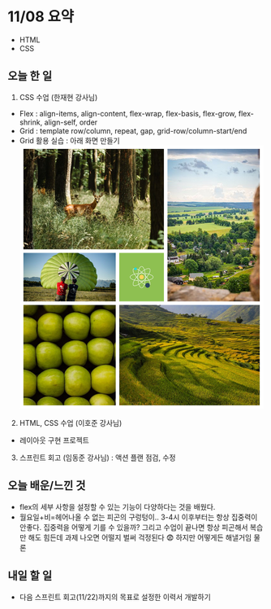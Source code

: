 # 11/08 요약
- HTML
- CSS

## 오늘 한 일
1. CSS 수업 (한재현 강사님)
- Flex : align-items, align-content, flex-wrap, flex-basis, flex-grow, flex-shrink, align-self, order
- Grid : template row/column, repeat, gap, grid-row/column-start/end
- Grid 활용 실습 : 아래 화면 만들기
![레이아웃](./images/1108_1.png)
2. HTML, CSS 수업 (이호준 강사님)
- 레이아웃 구현 프로젝트
3. 스프린트 회고 (임동준 강사님) : 액션 플랜 점검, 수정


## 오늘 배운/느낀 것
- flex의 세부 사항을 설정할 수 있는 기능이 다양하다는 것을 배웠다.
- 월요일+비=헤어나올 수 없는 피곤의 구렁텅이.. 3-4시 이후부터는 항상 집중력이 안좋다. 집중력을 어떻게 기를 수 있을까? 그리고 수업이 끝나면 항상 피곤해서 복습만 해도 힘든데 과제 나오면 어떨지 벌써 걱정된다 😨 하지만 어떻게든 해낼거임 물론

## 내일 할 일
- 다음 스프린트 회고(11/22)까지의 목표로 설정한 이력서 개발하기